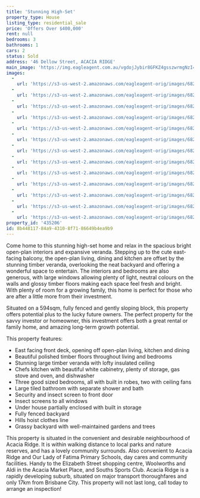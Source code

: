 ```yaml
---
title: 'Stunning High-Set'
property_type: House
listing_type: residential_sale
price: 'Offers Over $400,000'
rent: null
bedrooms: 3
bathrooms: 1
cars: 2
status: Sold
address: '46 Dellow Street, ACACIA RIDGE'
main_image: 'https://img.eagleagent.com.au/vgdojJybir8GFKZ4gsszwrmgNzI=/1280x854/smart/https://s3-us-west-2.amazonaws.com/eagleagent-orig/images/6821703/127352222-image-M.jpg'
images:
  -
    url: 'https://s3-us-west-2.amazonaws.com/eagleagent-orig/images/6821715/127352222-image-L.jpg'
  -
    url: 'https://s3-us-west-2.amazonaws.com/eagleagent-orig/images/6821714/127352222-image-K.jpg'
  -
    url: 'https://s3-us-west-2.amazonaws.com/eagleagent-orig/images/6821713/127352222-image-J.jpg'
  -
    url: 'https://s3-us-west-2.amazonaws.com/eagleagent-orig/images/6821712/127352222-image-I.jpg'
  -
    url: 'https://s3-us-west-2.amazonaws.com/eagleagent-orig/images/6821711/127352222-image-H.jpg'
  -
    url: 'https://s3-us-west-2.amazonaws.com/eagleagent-orig/images/6821710/127352222-image-G.jpg'
  -
    url: 'https://s3-us-west-2.amazonaws.com/eagleagent-orig/images/6821709/127352222-image-F.jpg'
  -
    url: 'https://s3-us-west-2.amazonaws.com/eagleagent-orig/images/6821708/127352222-image-E.jpg'
  -
    url: 'https://s3-us-west-2.amazonaws.com/eagleagent-orig/images/6821707/127352222-image-D.jpg'
  -
    url: 'https://s3-us-west-2.amazonaws.com/eagleagent-orig/images/6821706/127352222-image-C.jpg'
  -
    url: 'https://s3-us-west-2.amazonaws.com/eagleagent-orig/images/6821705/127352222-image-B.jpg'
  -
    url: 'https://s3-us-west-2.amazonaws.com/eagleagent-orig/images/6821704/127352222-image-A.jpg'
  -
    url: 'https://s3-us-west-2.amazonaws.com/eagleagent-orig/images/6821703/127352222-image-M.jpg'
property_id: '435206'
id: 8b448117-84a9-4310-8f71-86649b4ea9b9
---
```

Come home to this stunning high-set home and relax in the spacious bright open-plan interiors and expansive veranda. Stepping up to the cute east-facing balcony, the open-plan living, dining and kitchen are offset by the stunning timber veranda, overlooking the neat backyard and offering a wonderful space to entertain. The interiors and bedrooms are also generous, with large windows allowing plenty of light, neutral colours on the walls and glossy timber floors making each space feel fresh and bright. With plenty of room for a growing family, this home is perfect for those who are after a little more from their investment.

Situated on a 594sqm, fully fenced and gently sloping block, this property offers potential plus to the lucky future owners. The perfect property for the savvy investor or homeowner, this investment offers both a great rental or family home, and amazing long-term growth potential.

This property features:

* East facing front deck, opening off open-plan living, kitchen and dining
* Beautiful polished timber floors throughout living and bedrooms
* Stunning large timber veranda with lofty insulated ceiling
* Chefs kitchen with beautiful white cabinetry, plenty of storage, gas stove and oven, and dishwasher
* Three good sized bedrooms, all with built in robes, two with ceiling fans
* Large tiled bathroom with separate shower and bath
* Security and insect screen to front door
* Insect screens to all windows
* Under house partially enclosed with built in storage
* Fully fenced backyard
* Hills hoist clothes line
* Grassy backyard with well-maintained gardens and trees

This property is situated in the convenient and desirable neighbourhood of Acacia Ridge. It is within walking distance to local parks and nature reserves, and has a lovely community surrounds. Also convenient to Acacia Ridge and Our Lady of Fatima Primary Schools, day cares and community facilities. Handy to the Elizabeth Street shopping centre, Woolworths and Aldi in the Acacia Market Place, and Souths Sports Club. Acacia Ridge is a rapidly developing suburb, situated on major transport thoroughfares and only 17km from Brisbane City. This property will not last long, call today to arrange an inspection!